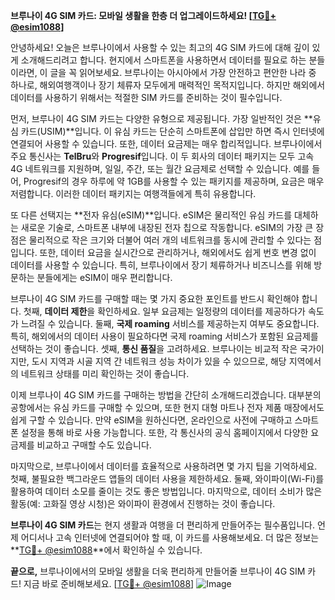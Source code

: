 **브루나이 4G SIM 카드: 모바일 생활을 한층 더 업그레이드하세요! [[TG💪+ @esim1088](https://t.me/s/esim1088)]**

안녕하세요! 오늘은 브루나이에서 사용할 수 있는 최고의 4G SIM 카드에 대해 깊이 있게 소개해드리려고 합니다. 현지에서 스마트폰을 사용하면서 데이터를 필요로 하는 분들이라면, 이 글을 꼭 읽어보세요. 브루나이는 아시아에서 가장 안전하고 편안한 나라 중 하나로, 해외여행객이나 장기 체류자 모두에게 매력적인 목적지입니다. 하지만 해외에서 데이터를 사용하기 위해서는 적절한 SIM 카드를 준비하는 것이 필수입니다.

먼저, 브루나이 4G SIM 카드는 다양한 유형으로 제공됩니다. 가장 일반적인 것은 **유심 카드(USIM)**입니다. 이 유심 카드는 단순히 스마트폰에 삽입만 하면 즉시 인터넷에 연결되어 사용할 수 있습니다. 또한, 데이터 요금제는 매우 합리적입니다. 브루나이에서 주요 통신사는 **TelBru**와 **Progresif**입니다. 이 두 회사의 데이터 패키지는 모두 고속 4G 네트워크를 지원하며, 일일, 주간, 또는 월간 요금제로 선택할 수 있습니다. 예를 들어, Progresif의 경우 하루에 약 1GB를 사용할 수 있는 패키지를 제공하며, 요금은 매우 저렴합니다. 이러한 데이터 패키지는 여행객들에게 특히 유용합니다.

또 다른 선택지는 **전자 유심(eSIM)**입니다. eSIM은 물리적인 유심 카드를 대체하는 새로운 기술로, 스마트폰 내부에 내장된 전자 칩으로 작동합니다. eSIM의 가장 큰 장점은 물리적으로 작은 크기와 더불어 여러 개의 네트워크를 동시에 관리할 수 있다는 점입니다. 또한, 데이터 요금을 실시간으로 관리하거나, 해외에서도 쉽게 번호 변경 없이 데이터를 사용할 수 있습니다. 특히, 브루나이에서 장기 체류하거나 비즈니스를 위해 방문하는 분들에게는 eSIM이 매우 편리합니다.

브루나이 4G SIM 카드를 구매할 때는 몇 가지 중요한 포인트를 반드시 확인해야 합니다. 첫째, **데이터 제한**을 확인하세요. 일부 요금제는 일정량의 데이터를 제공하다가 속도가 느려질 수 있습니다. 둘째, **국제 roaming** 서비스를 제공하는지 여부도 중요합니다. 특히, 해외에서의 데이터 사용이 필요하다면 국제 roaming 서비스가 포함된 요금제를 선택하는 것이 좋습니다. 셋째, **통신 품질**을 고려하세요. 브루나이는 비교적 작은 국가이지만, 도시 지역과 시골 지역 간 네트워크 성능 차이가 있을 수 있으므로, 해당 지역에서의 네트워크 상태를 미리 확인하는 것이 좋습니다.

이제 브루나이 4G SIM 카드를 구매하는 방법을 간단히 소개해드리겠습니다. 대부분의 공항에서는 유심 카드를 구매할 수 있으며, 또한 현지 대형 마트나 전자 제품 매장에서도 쉽게 구할 수 있습니다. 만약 eSIM을 원하신다면, 온라인으로 사전에 구매하고 스마트폰 설정을 통해 바로 사용 가능합니다. 또한, 각 통신사의 공식 홈페이지에서 다양한 요금제를 비교하고 구매할 수도 있습니다.

마지막으로, 브루나이에서 데이터를 효율적으로 사용하려면 몇 가지 팁을 기억하세요. 첫째, 불필요한 백그라운드 앱들의 데이터 사용을 제한하세요. 둘째, 와이파이(Wi-Fi)를 활용하여 데이터 소모를 줄이는 것도 좋은 방법입니다. 마지막으로, 데이터 소비가 많은 활동(예: 고화질 영상 시청)은 와이파이 환경에서 진행하는 것이 좋습니다.

**브루나이 4G SIM 카드**는 현지 생활과 여행을 더 편리하게 만들어주는 필수품입니다. 언제 어디서나 고속 인터넷에 연결되어야 할 때, 이 카드를 사용해보세요. 더 많은 정보는 **[TG💪+ @esim1088](https://t.me/s/esim1088)**에서 확인하실 수 있습니다.

**끝으로,** 브루나이에서의 모바일 생활을 더욱 편리하게 만들어줄 브루나이 4G SIM 카드! 지금 바로 준비해보세요. [[TG💪+ @esim1088](https://t.me/s/esim1088)] ![Image](https://i.postimg.cc/Y0z9fWf4/image.png)